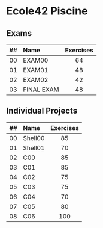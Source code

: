# Ecole42 Piscine

## Exams
| ## | Name | Exercises |
|:----:|:-----------------------------------|:------------------:|
|  00  |  EXAM00      |  64  |
|  01  |  EXAM01      |  48  |
|  02  |  EXAM02      |  42  |
|  03  |  FINAL EXAM  |  48  |

## Individual Projects
| ## | Name | Exercises |
|:----:|:-----------------------------------|:------------------:|
|  00  | Shell00  |  85    |
|  01  | Shell01  |  70    |
|  02  | C00  |      85    |
|  03  | C01  |      85    |
|  04  | C02  |      75    |
|  05  | C03  |      75    |
|  06  | C04  |      70    |
|  07  | C05  |      80    |
|  08  | C06  |      100   |
